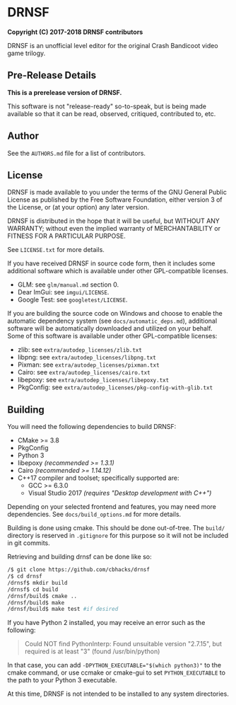 # DRNSF #
__Copyright (C) 2017-2018  DRNSF contributors__

DRNSF is an unofficial level editor for the original Crash Bandicoot
video game trilogy.

## Pre-Release Details ##
__This is a prerelease version of DRNSF.__

This software is not "release-ready" so-to-speak, but is being made
available so that it can be read, observed, critiqued, contributed to,
etc.

## Author ##
See the `AUTHORS.md` file for a list of contributors.

## License ##
DRNSF is made available to you under the terms of the GNU General Public
License as published by the Free Software Foundation, either version 3
of the License, or (at your option) any later version.

DRNSF is distributed in the hope that it will be useful,
but WITHOUT ANY WARRANTY; without even the implied warranty of
MERCHANTABILITY or FITNESS FOR A PARTICULAR PURPOSE.

See `LICENSE.txt` for more details.

If you have received DRNSF in source code form, then it includes some
additional software which is available under other GPL-compatible
licenses.

 * GLM: see `glm/manual.md` section 0.
 * Dear ImGui: see `imgui/LICENSE`.
 * Google Test: see `googletest/LICENSE`.

If you are building the source code on Windows and choose to enable the
automatic dependency system (see `docs/automatic_deps.md`), additional
software will be automatically downloaded and utilized on your behalf.
Some of this software is available under other GPL-compatible licenses:

 * zlib: see `extra/autodep_licenses/zlib.txt`
 * libpng: see `extra/autodep_licenses/libpng.txt`
 * Pixman: see `extra/autodep_licenses/pixman.txt`
 * Cairo: see `extra/autodep_licenses/cairo.txt`
 * libepoxy: see `extra/autodep_licenses/libepoxy.txt`
 * PkgConfig: see `extra/autodep_licenses/pkg-config-with-glib.txt`

## Building ##
You will need the following dependencies to build DRNSF:

 * CMake >= 3.8
 * PkgConfig
 * Python 3
 * libepoxy _(recommended >= 1.3.1)_
 * Cairo _(recommended >= 1.14.12)_
 * C++17 compiler and toolset; specifically supported are:
   * GCC >= 6.3.0
   * Visual Studio 2017 _(requires "Desktop development with C++")_

Depending on your selected frontend and features, you may need more
dependencies. See `docs/build_options.md` for more details.

Building is done using cmake. This should be done out-of-tree. The
`build/` directory is reserved in `.gitignore` for this purpose so it
will not be included in git commits.

Retrieving and building drnsf can be done like so:

```sh
/$ git clone https://github.com/cbhacks/drnsf
/$ cd drnsf
/drnsf$ mkdir build
/drnsf$ cd build
/drnsf/build$ cmake ..
/drnsf/build$ make
/drnsf/build$ make test #if desired
```

If you have Python 2 installed, you may receive an error such as the
following:

> Could NOT find PythonInterp: Found unsuitable version "2.7.15", but
> required is at least "3" (found /usr/bin/python)

In that case, you can add `-DPYTHON_EXECUTABLE="$(which python3)"` to
the cmake command, or use ccmake or cmake-gui to set `PYTHON_EXECUTABLE`
to the path to your Python 3 executable.

At this time, DRNSF is not intended to be installed to any system
directories.
